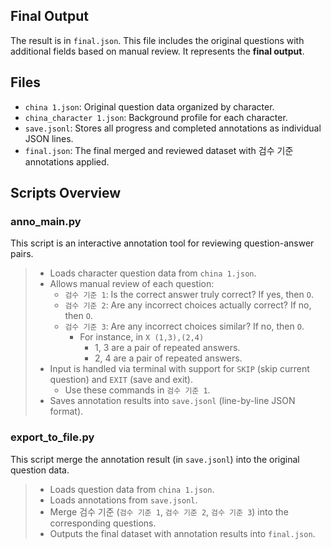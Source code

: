 ## Final Output

The result is in `final.json`. This file includes the original questions with additional fields based on manual review. It represents the **final output**.


## Files

- `china 1.json`: Original question data organized by character.
- `china_character 1.json`: Background profile for each character.
- `save.jsonl`: Stores all progress and completed annotations as individual JSON lines.
- `final.json`: The final merged and reviewed dataset with 검수 기준 annotations applied.


## Scripts Overview

### anno_main.py
This script is an interactive annotation tool for reviewing question-answer pairs.

> - Loads character question data from `china 1.json`.
> - Allows manual review of each question:
>   - `검수 기준 1`: Is the correct answer truly correct? If yes, then `O`.
>   - `검수 기준 2`: Are any incorrect choices actually correct? If no, then `O`.
>   - `검수 기준 3`: Are any incorrect choices similar? If no, then `O`.
>     - For instance, in `X (1,3),(2,4)`
>       - 1, 3 are a pair of repeated answers. 
>       - 2, 4 are a pair of repeated answers. 
> - Input is handled via terminal with support for `SKIP` (skip current question) and `EXIT` (save and exit).
>   - Use these commands in `검수 기준 1`.  
> - Saves annotation results into `save.jsonl` (line-by-line JSON format).

### export_to_file.py
This script merge the annotation result (in `save.jsonl`) into the original question data.

> - Loads question data from `china 1.json`.
> - Loads annotations from `save.jsonl`.
> - Merge 검수 기준 (`검수 기준 1`, `검수 기준 2`, `검수 기준 3`) into the corresponding questions.
> - Outputs the final dataset with annotation results into `final.json`.


